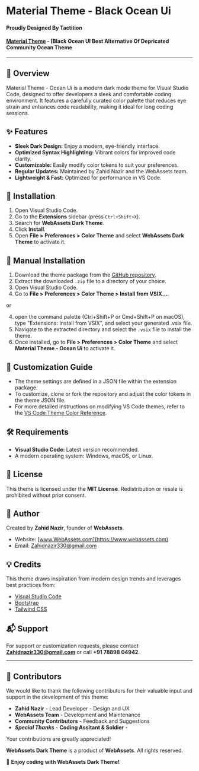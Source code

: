 # Material Theme - Black Ocean Ui

#### Proudly Designed By Tactition  
#### [Material Theme](https://github.com/Tactition/Custom-Vs-Code-Theme/) - [Black Ocean UI Best Alternative Of Depricated Community Ocean Theme 

---

## 📌 Overview
Material Theme - Ocean Ui is a modern dark mode theme for Visual Studio Code, designed to offer developers a sleek and comfortable coding environment. It features a carefully curated color palette that reduces eye strain and enhances code readability, making it ideal for long coding sessions.

## ✨ Features
- **Sleek Dark Design:** Enjoy a modern, eye-friendly interface.
- **Optimized Syntax Highlighting:** Vibrant colors for improved code clarity.
- **Customizable:** Easily modify color tokens to suit your preferences.
- **Regular Updates:** Maintained by Zahid Nazir and the WebAssets team.
- **Lightweight & Fast:** Optimized for performance in VS Code.

## 📂 Installation
1. Open Visual Studio Code.
2. Go to the **Extensions** sidebar (press `Ctrl+Shift+X`).
3. Search for **WebAssets Dark Theme**.
4. Click **Install**.
5. Open **File > Preferences > Color Theme** and select **WebAssets Dark Theme** to activate it.

## 📝 Manual Installation
1. Download the theme package from the [GitHub repository](https://github.com/Tactition).
2. Extract the downloaded `.zip` file to a directory of your choice.
3. Open Visual Studio Code.
4. Go to **File > Preferences > Color Theme > Install from VSIX...**.

or 

4. open the command palette (Ctrl+Shift+P or Cmd+Shift+P on macOS), type "Extensions: Install from VSIX", and select your generated .vsix file.
5. Navigate to the extracted directory and select the `.vsix` file to install the theme.
6. Once installed, go to **File > Preferences > Color Theme** and select **Material Theme - Ocean Ui** to activate it.

## 🔧 Customization Guide
- The theme settings are defined in a JSON file within the extension package.
- To customize, clone or fork the repository and adjust the color tokens in the theme JSON file.
- For more detailed instructions on modifying VS Code themes, refer to the [VS Code Theme Color Reference](https://code.visualstudio.com/api/extension-guides/color-theme).

## 🛠️ Requirements
- **Visual Studio Code:** Latest version recommended.
- A modern operating system: Windows, macOS, or Linux.

## 📜 License
This theme is licensed under the **MIT License**. Redistribution or resale is prohibited without prior consent.

## 👤 Author
Created by **Zahid Nazir**, founder of **WebAssets**.  
- Website: [www.WebAssets.com](https://www.webassets.com)  
- Email: [Zahidnazir330@gmail.com](mailto:Zahidnazir330@gmail.com)

## 💡 Credits
This theme draws inspiration from modern design trends and leverages best practices from:
- [Visual Studio Code](https://code.visualstudio.com/)
- [Bootstrap](https://getbootstrap.com/)
- [Tailwind CSS](https://tailwindcss.com/)

## 📬 Support
For support or customization requests, please contact **Zahidnazir330@gmail.com** or call **+91 78898 04942**.

---
## 👥 Contributors
We would like to thank the following contributors for their valuable input and support in the development of this theme:
- **Zahid Nazir** - Lead Developer - Design and UX
- **WebAssets Team** - Development and Maintenance
- **Community Contributors** - Feedback and 
Suggestions
-  ***Special Thanks*** - **Coding Assitant & Soldier** - 

Your contributions are greatly appreciated!

**WebAssets Dark Theme** is a product of **WebAssets**. All rights reserved.

🚀 **Enjoy coding with WebAssets Dark Theme!**
